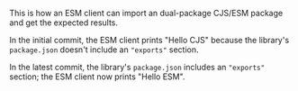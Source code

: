 This is how an ESM client can import an dual-package CJS/ESM package and get the expected results.

In the initial commit, the ESM client prints "Hello CJS" because the library's `package.json` doesn't include an `"exports"` section.

In the latest commit, the library's `package.json` includes an `"exports"` section; the ESM client now prints "Hello ESM".